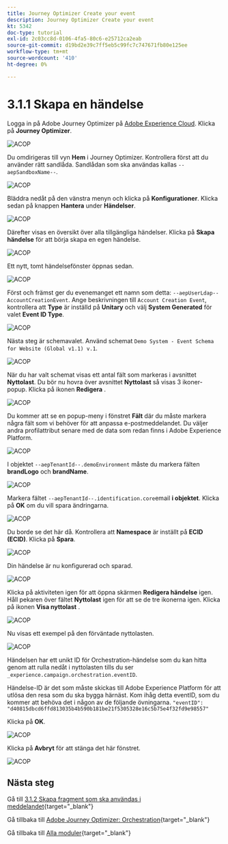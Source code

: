 ```yaml
---
title: Journey Optimizer Create your event
description: Journey Optimizer Create your event
kt: 5342
doc-type: tutorial
exl-id: 2c03cc8d-0106-4fa5-80c6-e25712ca2eab
source-git-commit: d19bd2e39c7ff5eb5c99fc7c747671fb80e125ee
workflow-type: tm+mt
source-wordcount: '410'
ht-degree: 0%

---
```


# 3.1.1 Skapa en händelse

Logga in på Adobe Journey Optimizer på [Adobe Experience Cloud](https://experience.adobe.com). Klicka på **Journey Optimizer**.

![ACOP](./images/acophome.png)

Du omdirigeras till vyn **Hem** i Journey Optimizer. Kontrollera först att du använder rätt sandlåda. Sandlådan som ska användas kallas `--aepSandboxName--`.

![ACOP](./images/acoptriglp.png)

Bläddra nedåt på den vänstra menyn och klicka på **Konfigurationer**. Klicka sedan på knappen **Hantera** under **Händelser**.

![ACOP](./images/acopmenu.png)

Därefter visas en översikt över alla tillgängliga händelser. Klicka på **Skapa händelse** för att börja skapa en egen händelse.

![ACOP](./images/emptyevent.png)

Ett nytt, tomt händelsefönster öppnas sedan.

![ACOP](./images/emptyevent1.png)

Först och främst ger du evenemanget ett namn som detta: `--aepUserLdap--AccountCreationEvent`.
Ange beskrivningen till `Account Creation Event`, kontrollera att **Type** är inställd på **Unitary** och välj **System Generated** för valet **Event ID Type**.

![ACOP](./images/eventdescription.png)

Nästa steg är schemavalet. Använd schemat `Demo System - Event Schema for Website (Global v1.1) v.1`.

![ACOP](./images/eventschema.png)

När du har valt schemat visas ett antal fält som markeras i avsnittet **Nyttolast**. Du bör nu hovra över avsnittet **Nyttolast** så visas 3 ikoner-popup. Klicka på ikonen **Redigera** .

![ACOP](./images/eventpayload.png)

Du kommer att se en popup-meny i fönstret **Fält** där du måste markera några fält som vi behöver för att anpassa e-postmeddelandet.  Du väljer andra profilattribut senare med de data som redan finns i Adobe Experience Platform.

![ACOP](./images/eventfields.png)

I objektet `--aepTenantId--.demoEnvironment` måste du markera fälten **brandLogo** och **brandName**.

![ACOP](./images/eventpayloadbr.png)

Markera fältet `--aepTenantId--.identification.core`email **i objektet**. Klicka på **OK** om du vill spara ändringarna.

![ACOP](./images/eventpayloadbrid.png)

Du borde se det här då. Kontrollera att **Namespace** är inställt på **ECID (ECID)**. Klicka på **Spara**.

![ACOP](./images/eventsave.png)

Din händelse är nu konfigurerad och sparad.

![ACOP](./images/eventdone.png)

Klicka på aktiviteten igen för att öppna skärmen **Redigera händelse** igen. Håll pekaren över fältet **Nyttolast** igen för att se de tre ikonerna igen. Klicka på ikonen **Visa nyttolast** .

![ACOP](./images/viewevent.png)

Nu visas ett exempel på den förväntade nyttolasten.

![ACOP](./images/fullpayload.png)

Händelsen har ett unikt ID för Orchestration-händelse som du kan hitta genom att rulla nedåt i nyttolasten tills du ser `_experience.campaign.orchestration.eventID`.

Händelse-ID är det som måste skickas till Adobe Experience Platform för att utlösa den resa som du ska bygga härnäst. Kom ihåg detta eventID, som du kommer att behöva det i någon av de följande övningarna.
`"eventID": "d40815dbcd6ffd813035b4b590b181be21f5305328e16c5b75e4f32fd9e98557"`

Klicka på **OK**.

![ACOP](./images/payloadeventID.png)

Klicka på **Avbryt** för att stänga det här fönstret.

![ACOP](./images/payloadeventID1.png)

## Nästa steg

Gå till [3.1.2 Skapa fragment som ska användas i meddelandet](./ex2.md){target="_blank"}

Gå tillbaka till [Adobe Journey Optimizer: Orchestration](./journey-orchestration-create-account.md){target="_blank"}

Gå tillbaka till [Alla moduler](./../../../../overview.md){target="_blank"}
